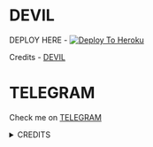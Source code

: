 # DEVIL

DEPLOY HERE - [![Deploy To Heroku](https://www.herokucdn.com/deploy/button.svg)](https://dashboard.heroku.com/new?template=https%3A%2F%2Fgithub.com%2Fofficialkumaryan%2FYAARIPLACEBOT)
   
  Credits - [DEVIL](https://t.me/YAARIPLACE)

# TELEGRAM
Check me on [TELEGRAM](https://t.me/YAARIPLACE)


<details>
<summary> CREDITS </summary>
<h1> DEVIL X </h1>
<h1> ARUACK X </h1>
<h1> DEVIL </h1>
</details>

